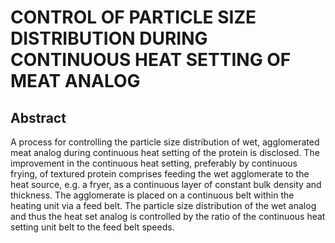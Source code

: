 # CONTROL OF PARTICLE SIZE DISTRIBUTION DURING CONTINUOUS HEAT SETTING OF MEAT ANALOG

## Abstract
A process for controlling the particle size distribution of wet, agglomerated meat analog during continuous heat setting of the protein is disclosed. The improvement in the continuous heat setting, preferably by continuous frying, of textured protein comprises feeding the wet agglomerate to the heat source, e.g. a fryer, as a continuous layer of constant bulk density and thickness. The agglomerate is placed on a continuous belt within the heating unit via a feed belt. The particle size distribution of the wet analog and thus the heat set analog is controlled by the ratio of the continuous heat setting unit belt to the feed belt speeds.
